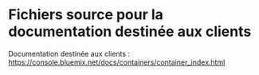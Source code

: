 # Fichiers source pour la documentation destinée aux clients

Documentation destinée aux clients : https://console.bluemix.net/docs/containers/container_index.html


